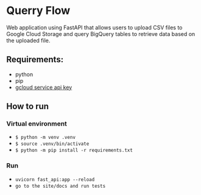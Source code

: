# Querry Flow

Web application using FastAPI that allows users to upload CSV files to Google Cloud Storage and query BigQuery tables to retrieve data based on the uploaded file.

## Requirements:

- python
- pip
- [gcloud service api key](https://cloud.google.com/docs/authentication/api-keys)

## How to run

### Virtual environment

- `$ python -m venv .venv`
- `$ source .venv/bin/activate`
- `$ python -m pip install -r requirements.txt`

### Run

- `uvicorn fast_api:app --reload`
- `go to the site/docs and run tests`
